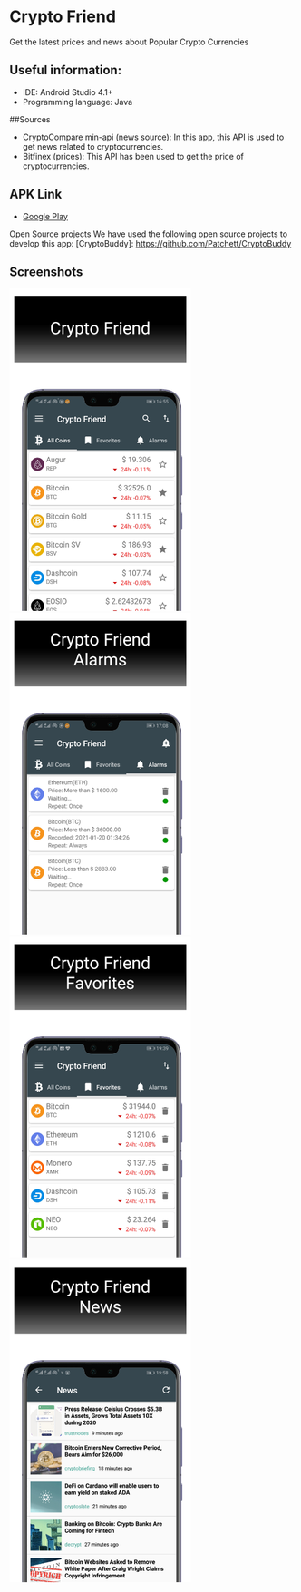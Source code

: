 # Crypto Friend
Get the latest prices and news about Popular Crypto Currencies

## Useful information:
* IDE: Android Studio 4.1+
* Programming language: Java

##Sources
* CryptoCompare min-api (news source): In this app, this API  is used to get news related to cryptocurrencies.
* Bitfinex (prices): This API has been used to get the price of cryptocurrencies.

## APK Link
* [Google Play](https://play.google.com/store/apps/details?id=com.ham3da.cryptofreind)

Open Source projects
We have used the following open source projects to develop this app:
[CryptoBuddy]: https://github.com/Patchett/CryptoBuddy


## Screenshots
<p>
<img width="320" src="screen-01.png"><br>
<img width="320" src="screen-02.png"><br>
<img width="320" src="screen-03.png"><br>
<img width="320" src="screen-04.png">
</p>

